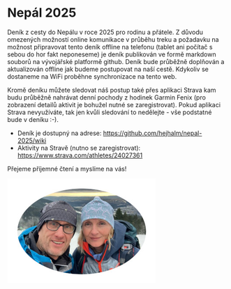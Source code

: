 # Nepál 2025

Deník z cesty do Nepálu v roce 2025 pro rodinu a přátele. Z důvodu omezených možností online komunikace v průběhu treku a požadavku na možnost připravovat tento deník offline na telefonu (tablet ani počítač s sebou do hor fakt neponeseme) je deník publikován ve formě markdown souborů na vývojářské platformě github. Deník bude průběžně doplňován a aktualizován offline jak budeme postupovat na naší cestě. Kdykoliv se dostaneme na WiFi proběhne synchronizace na tento web. 

Kromě deníku můžete sledovat náš postup také přes aplikaci Strava kam budu průběžně nahrávat denní pochody z hodinek Garmin Fenix (pro zobrazení detailů aktivit je bohužel nutné se zaregistrovat). Pokud aplikaci Strava nevyužíváte, tak jen kvůli sledování to nedělejte - vše podstatné bude v deníku :-).  

- Deník je dostupný na adrese: https://github.com/hejhalm/nepal-2025/wiki
- Aktivity na Stravě (nutno se zaregistrovat): https://www.strava.com/athletes/24027361

Přejeme příjemné čtení a myslíme na vás!

![profile.jpg](profile.jpg)
